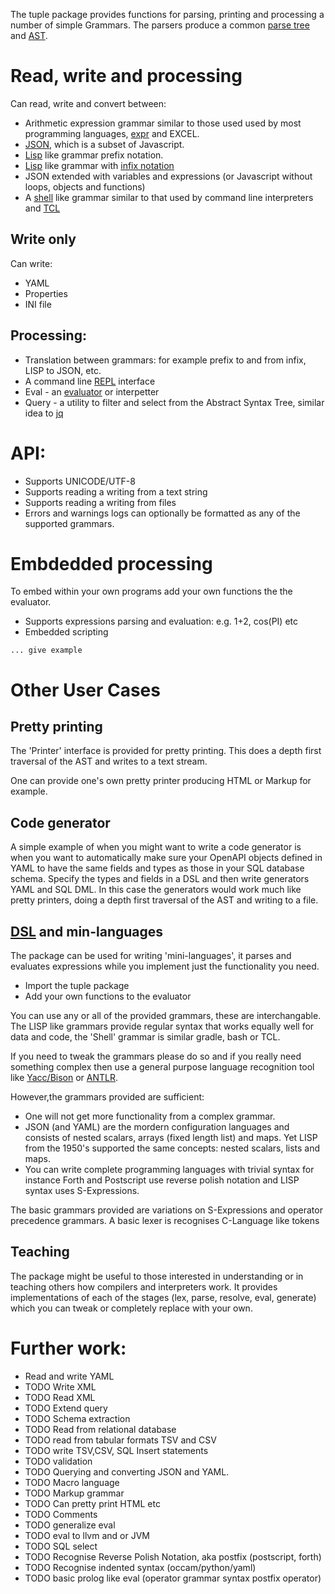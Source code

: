 The tuple package provides functions for parsing, printing and processing a number of simple Grammars.
The parsers produce a common [parse tree](https://en.wikipedia.org/wiki/Parse_tree)
and [AST](https://en.wikipedia.org/wiki/Abstract_syntax_tree).


# Read, write and processing

Can read, write and convert between:

* Arithmetic expression grammar similar to those used used by most programming languages, [expr](https://en.wikipedia.org/wiki/Expr) and EXCEL.
* [JSON](https://en.wikipedia.org/wiki/JSON), which is a subset of Javascript.
* [Lisp](https://en.wikipedia.org/wiki/Lisp_(programming_language)) like grammar prefix notation.
* [Lisp](https://en.wikipedia.org/wiki/Lisp_(programming_language)) like grammar with [infix notation](https://en.wikipedia.org/wiki/Infix_notation)
* JSON extended with variables and expressions (or Javascript without loops, objects and functions)
* A [shell](https://en.wikipedia.org/wiki/Unix_shell) like grammar similar to that used by command line interpreters and [TCL](https://en.wikipedia.org/wiki/Tcl)

## Write only

Can write:
* YAML
* Properties
* INI file

## Processing:

* Translation between grammars: for example prefix to and from infix, LISP to JSON, etc.
* A command line [REPL](ehttps://en.wikipedia.org/wiki/Read%E2%80%93eval%E2%80%93print_loop) interface
* Eval - an [evaluator](https://en.wikipedia.org/wiki/Eval) or interpetter
* Query - a utility to filter and select from the Abstract Syntax Tree, similar idea to [jq](https://stedolan.github.io/jq/)

# API:

* Supports UNICODE/UTF-8
* Supports reading a writing from a text string
* Supports reading a writing from files
* Errors and warnings logs can optionally be formatted as any of the supported grammars.

# Embdedded processing

To embed within your own programs add your own functions the the evaluator.

* Supports expressions parsing and evaluation: e.g. 1+2, cos(PI) etc
* Embedded scripting

```
... give example
```

# Other User Cases

## Pretty printing

The 'Printer' interface is provided for pretty printing.
This does a depth first traversal of the AST and writes to a text stream.

One can provide one's own pretty printer producing HTML or Markup for example.

## Code generator

A simple example of when you might want to write a code generator is when
you want to automatically make sure your  OpenAPI objects defined in YAML
to have the same fields and types as those in your SQL database schema.
Specify the types and fields in a DSL and then write generators
YAML and SQL DML.  In this case the generators would work much like
pretty printers, doing a depth first traversal of the AST and writing to a file.

## [DSL](https://en.wikipedia.org/wiki/Domain-specific_language) and min-languages

The package can be used for writing 'mini-languages',
it parses and evaluates expressions while you implement just the functionality you need.

* Import the tuple package
* Add your own functions to the evaluator

You can use any or all of the provided grammars, these are interchangable.
The LISP like grammars provide regular syntax that works equally well for data and code,
the 'Shell' grammar is similar gradle, bash or TCL.

If you need to tweak the grammars please do so and if you really need something complex then use
a general purpose language recognition tool like [Yacc/Bison](https://en.wikipedia.org/wiki/GNU_Bison) or [ANTLR](https://en.wikipedia.org/wiki/ANTLR).

However,the grammars provided are sufficient:

* One will not get more functionality from a complex grammar.
* JSON (and YAML) are the mordern configuration languages and consists of nested scalars, arrays (fixed length list) and maps.
  Yet LISP from the 1950's supported the same concepts: nested scalars, lists and maps.
* You can write complete programming languages with trivial syntax for instance Forth and Postscript use reverse polish notation and LISP syntax uses S-Expressions.



The basic grammars provided are variations on S-Expressions and operator precedence grammars.
A basic lexer is recognises C-Language like tokens

## Teaching

The package might be useful to those interested in understanding or in teaching others how compilers and interpreters work.
It provides implementations of each of the stages (lex, parse, resolve, eval, generate)  which you can tweak or completely replace with your own.


# Further work:

* Read and write YAML
* TODO Write XML
* TODO Read XML
* TODO Extend query
* TODO Schema extraction
* TODO Read from relational database
* TODO read from tabular formats TSV and CSV
* TODO write TSV,CSV, SQL Insert statements
* TODO validation
* TODO Querying and converting JSON and YAML.
* TODO Macro language
* TODO Markup grammar
* TODO Can pretty print HTML etc
* TODO Comments
* TODO generalize eval
* TODO eval to llvm and or JVM
* TODO SQL select
* TODO Recognise Reverse Polish Notation, aka postfix (postscript, forth)
* TODO Recognise indented syntax (occam/python/yaml)
* TODO basic prolog like eval (operator grammar syntax postfix operator)

